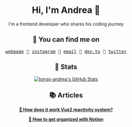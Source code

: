 <h1 align="center">Hi, I'm Andrea 👋</h1>
<p align="center">
  I'm a frontend developer who shares his coding journey
</p>

<h2 align="center">📇 You can find me on</h2>
<p align="center">
  <samp>
    <a href="http://www.andreawdev.com/">webpage</a> 🌟
    <a href="https://www.instagram.com/andrea.wdev/">instagram</a> 🌟
    <a href="mailto:longoandrea.dev@gmail.com">email</a> 🌟
    <a href="https://dev.to/longoandrea">dev.to</a> 🌟
    <a href="https://twitter.com/andrealongo96">twitter</a>
  </samp>
</p>

<h2 align="center">🏅 Stats</h2>
<p align="center">
  <a href="https://github.com/longo-andrea/longo-andrea" align="center">
    <img align="center" src="https://github-readme-stats.vercel.app/api?username=longo-andrea" alt="longo-andrea's GitHub Stats" />
  </a>
</p>
  
  
<h2 align="center">📚 Articles</h2>
<p align="center">
  <a href="https://dev.to/longoandrea/how-does-it-work-vue2-reactivity-system-3afg" align="center">
    <strong>📕 How does it work Vue2 reactivity system?</strong>
  </a>
</p>
<p align="center">
  <a href="https://dev.to/longoandrea/how-to-get-organized-with-notion-kh2" align="center">
    <strong>📕 How to get organized with Notion</strong>
  </a>
</p>

